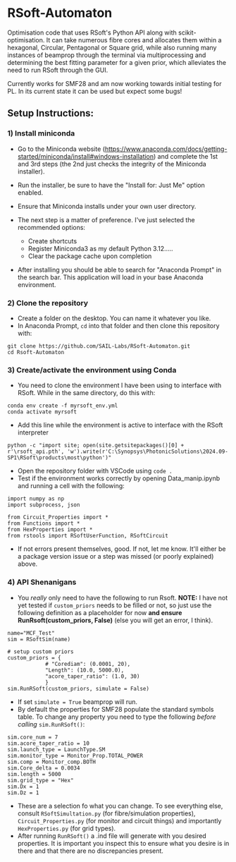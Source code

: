 # RSoft-Automaton
Optimisation code that uses RSoft's Python API along with scikit-optimisation. It can take numerous fibre cores and allocates them within a hexagonal, Circular, Pentagonal or Square grid, while also running many instances of beamprop through the terminal via multiprocessing and determining the best fitting parameter for a given prior, which alleviates the need to run RSoft through the GUI. 

Currently works for SMF28 and am now working towards initial testing for PL. In its current state it can be used but expect some bugs!

## Setup Instructions:

### 1) Install miniconda
- Go to the Miniconda website (https://www.anaconda.com/docs/getting-started/miniconda/install#windows-installation) and complete the 1st and 3rd steps (the 2nd just checks the integrity of the Miniconda installer).

- Run the installer, be sure to have  the "Install for: Just Me" option enabled.
- Ensure that Miniconda installs under your own user directory.
- The next step is a matter of preference. I've just selected the recommended options:
  - Create shortcuts
  - Register Miniconda3 as my default Python 3.12.....
  - Clear the package cache upon completion
- After installing you should be able to search for "Anaconda Prompt" in the search bar. This application will load in your base Anaconda environment.

### 2) Clone the repository
- Create a folder on the desktop. You can name it whatever you like.
- In Anaconda Prompt, ```cd``` into that folder and then clone this repository with:
```Anaconda Prompt
git clone https://github.com/SAIL-Labs/RSoft-Automaton.git
cd Rsoft-Automaton
```
### 3) Create/activate the environment using Conda
- You need to clone the environment I have been using to interface with RSoft. While in the same directory, do this with:
```Anaconda Prompt
conda env create -f myrsoft_env.yml
conda activate myrsoft
```
- Add this line while the environment is active to interface with the RSoft interpreter
```Anaconda Prompt
python -c "import site; open(site.getsitepackages()[0] + r'\rsoft_api.pth', 'w').write(r'C:\Synopsys\PhotonicSolutions\2024.09-SP1\RSoft\products\most\python')"
```
- Open the repository folder with VSCode using ```code .```
- Test if the environment works correctly by opening Data_manip.ipynb and running a cell with the following:
```
import numpy as np
import subprocess, json

from Circuit_Properties import *
from Functions import *
from HexProperties import *
from rstools import RSoftUserFunction, RSoftCircuit
```
- If not errors present themselves, good. If not, let me know. It'll either be a package version issue or a step was missed (or poorly explained) above.

### 4) API Shenanigans
- You _really_ only need to have the following to run Rsoft. **NOTE:** I have not yet tested if ```custom_priors``` needs to be filled or not, so just use the following definition as a placeholder for now **and ensure RunRsoft(custom_priors, False)** (else you will get an error, I think).
```
name="MCF_Test"
sim = RSoftSim(name)

# setup custom priors
custom_priors = {
            # "Corediam": (0.0001, 20),
            "Length": (10.0, 5000.0),
            "acore_taper_ratio": (1.0, 30)
            }
sim.RunRSoft(custom_priors, simulate = False)
```
- If set ``` simulate = True ``` beamprop will run.
- By default the properties for SMF28 populate the standard symbols table. To change any property you need to type the following _before calling_ ```sim.RunRSoft()```:
```
sim.core_num = 7
sim.acore_taper_ratio = 10
sim.launch_type = LaunchType.SM
sim.monitor_type = Monitor_Prop.TOTAL_POWER
sim.comp = Monitor_comp.BOTH
sim.Core_delta = 0.0034
sim.length = 5000
sim.grid_type = "Hex"
sim.Dx = 1
sim.Dz = 1
```
- These are a selection fo what you can change. To see everything else, consult ```RSoftSimultation.py``` (for fibre/simulation properties), ```Circuit_Properties.py``` (for monitor and circuit things) and importantly ```HexProperties.py``` (for grid types).
- After running ```RunRSoft()``` a .ind file will generate with you desired properties. It is important you inspect this to ensure what you desire is in there and that there are no discrepancies present. 
